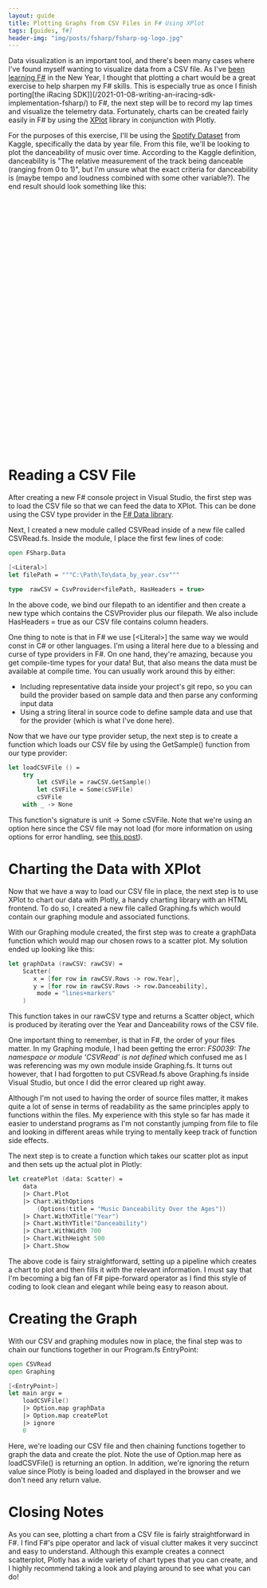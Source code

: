 ```yaml
---
layout: guide
title: Plotting Graphs from CSV Files in F# Using XPlot
tags: [guides, f#]
header-img: "img/posts/fsharp/fsharp-og-logo.jpg"
---
```


Data visualization is an important tool, and there's been many cases where I've found myself wanting to visualize data from a CSV file. As I've [been learning F#](/2021-01-04-why-learning-fsharp-2021/) in the New Year, I thought that plotting a chart would be a great exercise to help sharpen my F# skills. This is especially true as once I finish porting[the iRacing SDK]](/2021-01-08-writing-an-iracing-sdk-implementation-fsharp/) to F#, the next step will be to record my lap times and visualize the telemetry data. Fortunately, charts can be created fairly easily in F# by using the [XPlot](https://fslab.org/XPlot/) library in conjunction with Plotly.

For the purposes of this exercise, I'll be using the [Spotify Dataset](https://www.kaggle.com/yamaerenay/spotify-dataset-19212020-160k-tracks?select=data_by_year.csv) from Kaggle, specifically the data by year file. From this file, we'll be looking to plot the danceability of music over time. According to the Kaggle definition, danceability is "The relative measurement of the track being danceable (ranging from 0 to 1)", but I'm unsure what the exact criteria for danceability is (maybe tempo and loudness combined with some other variable?). The end result should look something like this:

<html>
    <head>
        <meta charset="UTF-8" />
        <script src="https://cdn.plot.ly/plotly-latest.min.js"></script>
    </head>
    <body>
        <div id="31c5f812-0967-4fb6-ad2c-9e1a6ca712bc" style="width: 700px; height: 500px;"></div>
        <script>
            var data = [{"type":"scatter","x":[1921,1922,1923,1924,1925,1926,1927,1928,1929,1930,1931,1932,1933,1934,1935,1936,1937,1938,1939,1940,1941,1942,1943,1944,1945,1946,1947,1948,1949,1950,1951,1952,1953,1954,1955,1956,1957,1958,1959,1960,1961,1962,1963,1964,1965,1966,1967,1968,1969,1970,1971,1972,1973,1974,1975,1976,1977,1978,1979,1980,1981,1982,1983,1984,1985,1986,1987,1988,1989,1990,1991,1992,1993,1994,1995,1996,1997,1998,1999,2000,2001,2002,2003,2004,2005,2006,2007,2008,2009,2010,2011,2012,2013,2014,2015,2016,2017,2018,2019,2020],"y":[0.4185973333333336,0.4820422535211267,0.5773405405405401,0.5498940677966102,0.5738633093525181,0.5998802612481859,0.6482682926829262,0.5342878667724027,0.6476698529411761,0.5181758835758836,0.5952217391304357,0.5577976095617526,0.57029030390738,0.528705882352941,0.5558691699604746,0.5580055454545453,0.5421572298325723,0.47997797716150103,0.5126828,0.52189235,0.4804813541666676,0.4646338882282997,0.4551456338028168,0.5001744680851068,0.5191431500000011,0.4144450116009276,0.4713208484848491,0.4633694736842109,0.4421993999999996,0.5042531000000008,0.4624800999999999,0.4570322000000001,0.4374260512820513,0.4656388999999994,0.4881312,0.4878145000000007,0.5034812307692305,0.4800213999999995,0.4821143076923083,0.4860292432432435,0.4891655789473678,0.4931643684210523,0.48162135,0.5041769743589742,0.5034505641025638,0.5070204999999981,0.4926885942971483,0.5010080999999997,0.4880977999999999,0.5063075000000004,0.5042738499999999,0.5209994499999997,0.5154494500000005,0.51533975,0.5209980000000007,0.5297624999999999,0.5333237000000017,0.5407746000000005,0.5620453000000001,0.5561523589743594,0.5421846999999999,0.5642594000000005,0.5456292999999998,0.5303089499999987,0.5556424000000012,0.5409334000000001,0.5410193333333342,0.5404594358974372,0.5472274499999988,0.5352986500000001,0.5558243589743591,0.5550648499999989,0.5698781500000001,0.5528299500000016,0.5590457500000001,0.5878306000000001,0.5768138499999994,0.5862116499999998,0.5821579190158892,0.590918047034764,0.5833178553615969,0.5761602999999997,0.5757633060388944,0.5676803662258397,0.5722805641025652,0.5682301538461539,0.5634143589743592,0.5791928388746803,0.5641903571428577,0.5724883432539687,0.5528669806643526,0.5708818508997433,0.5711480263157896,0.5899476807980057,0.5937740628166152,0.6002023928770179,0.6122170180722886,0.6635004755111744,0.6448141097998967,0.6929043349753701],"mode":"lines+markers"}];
            var layout = {"title":"Music Danceability Over the Ages","xaxis":{"title":"Year","_isSubplotObj":true},"yaxis":{"title":"Danceability","_isSubplotObj":true}};
            Plotly.newPlot('31c5f812-0967-4fb6-ad2c-9e1a6ca712bc', data, layout);
        </script>
    </body>
</html>

# Reading a CSV File

After creating a new F# console project in Visual Studio, the first step was to load the CSV file so that we can feed the data to XPlot. This can be done using the CSV type provider in the [F# Data library](http://fsprojects.github.io/FSharp.Data/).

Next, I created a new module called CSVRead inside of a new file called CSVRead.fs. Inside the module, I place the first few lines of code:

```fsharp
open FSharp.Data

[<Literal>]
let filePath = """C:\Path\To\data_by_year.csv"""

type  rawCSV = CsvProvider<filePath, HasHeaders = true>
```

In the above code, we bind our filepath to an identifier and then create a new type which contains the CSVProvider plus our filepath. We also include HasHeaders = true as our CSV file contains column headers. 

One thing to note is that in F# we use \[\<Literal\>\] the same way we would const in C# or other languages. I'm using a literal here due to a blessing and curse of type providers in F#. On one hand, they're amazing, because you get compile-time types for your data! But, that also means the data must be available at compile time. You can usually work around this by either:
* Including representative data inside your project's git repo, so you can build the provider based on sample data and then parse any conforming input data
* Using a string literal in source code to define sample data and use that for the provider (which is what I've done here).

Now that we have our type provider setup, the next step is to create a function which loads our CSV file by using the GetSample() function from our type provider:

```fsharp
let loadCSVFile () =
    try
        let cSVFile = rawCSV.GetSample()
        let cSVFile = Some(cSVFile)
        cSVFile
    with _ -> None
```

This function's signature is unit -> Some cSVFile. Note that we're using an option here since the CSV file may not load (for more information on using options for error handling, see [this post](/2021-01-14-handling-errors-fsharp-with-option-types/)). 

# Charting the Data with XPlot

Now that we have a way to load our CSV file in place, the next step is to use XPlot to chart our data with Plotly, a handy charting library with an HTML frontend. To do so, I created a new file called Graphing.fs which would contain our graphing module and associated functions. 

With our Graphing module created, the first step was to create a graphData function which would map our chosen rows to a scatter plot. My solution ended up looking like this:

```fsharp
let graphData (rawCSV: rawCSV) =
    Scatter(
       x = [for row in rawCSV.Rows -> row.Year],
       y = [for row in rawCSV.Rows -> row.Danceability],
        mode = "lines+markers"
    )
```

This function takes in our rawCSV type and returns a Scatter object, which is produced by iterating over the Year and Danceability rows of the CSV file. 

One important thing to remember, is that in F#, the order of your files matter. In my Graphing module, I had been getting the error: *FS0039: The namespace or module 'CSVRead' is not defined* which confused me as I was referencing was my own module inside Graphing.fs. It turns out however, that I had forgotten to put CSVRead.fs above Graphing.fs inside Visual Studio, but once I did the error cleared up right away. 

Although I'm not used to having the order of source files matter, it makes quite a lot of sense in terms of readability as the same principles apply to functions within the files. My experience with this style so far has made it easier to understand programs as I'm not constantly jumping from file to file and looking in different areas while trying to mentally keep track of function side effects.

The next step is to create a function which takes our scatter plot as input and then sets up the actual plot in Plotly:

```fsharp
let createPlot (data: Scatter) =
    data
    |> Chart.Plot
    |> Chart.WithOptions
        (Options(title = "Music Danceability Over the Ages"))
    |> Chart.WithXTitle("Year")
    |> Chart.WithYTitle("Danceability")
    |> Chart.WithWidth 700
    |> Chart.WithHeight 500
    |> Chart.Show 
```
The above code is fairy straightforward, setting up a pipeline which creates a chart to plot and then fills it with the relevant information. I must say that I'm becoming a big fan of F# pipe-forward operator as I find this style of coding to look clean and elegant while being easy to reason about.

# Creating the Graph

With our CSV and graphing modules now in place, the final step was to chain our functions together in our Program.fs EntryPoint:

```fsharp
open CSVRead
open Graphing

[<EntryPoint>]
let main argv =
    loadCSVFile()
    |> Option.map graphData
    |> Option.map createPlot 
    |> ignore
    0
```

Here, we're loading our CSV file and then chaining functions together to graph the data and create the plot. Note the use of Option.map here as loadCSVFile() is returning an option. In addition, we're ignoring the return value since Plotly is being loaded and displayed in the browser and we don't need any return value.

# Closing Notes

As you can see, plotting a chart from a CSV file is fairly straightforward in F#. I find F#'s pipe operator and lack of visual clutter makes it very succinct and easy to understand. Although this example creates a connect scatterplot, Plotly has a wide variety of chart types that you can create, and I highly recommend taking a look and playing around to see what you can do!